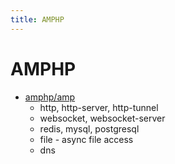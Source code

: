 ```yaml
---
title: AMPHP
---
```


# AMPHP

- [amphp/amp](https://github.com/amphp/amp)
  - http, http-server, http-tunnel
  - websocket, websocket-server
  - redis, mysql, postgresql
  - file - async file access
  - dns
